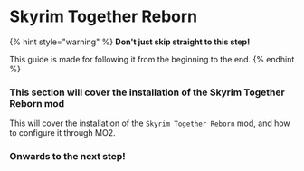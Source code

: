 # Skyrim Together Reborn

{% hint style="warning" %}
**Don't just skip straight to this step!**&#x20;

This guide is made for following it from the beginning to the end.
{% endhint %}

### This section will cover the installation of the Skyrim Together Reborn mod

This will cover the installation of the `Skyrim Together Reborn` mod, and how to configure it through MO2.

### Onwards to the next step!
